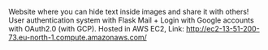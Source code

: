 Website where you can hide text inside images and share it with others!
User authentication system with Flask Mail + Login with Google accounts with OAuth2.0 (with GCP).
Hosted in AWS EC2, Link: http://ec2-13-51-200-73.eu-north-1.compute.amazonaws.com/
